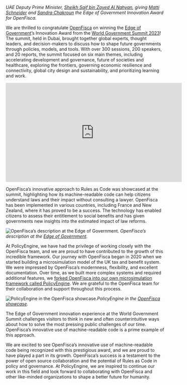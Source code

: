 *UAE Deputy Prime Minister, [Sheikh Saif bin Zayed Al Nahyan](https://en.wikipedia.org/wiki/Saif_bin_Zayed_Al_Nahyan), giving [Matti Schneider](https://www.linkedin.com/in/mattisg/) and [Sandra Chakroun](https://www.linkedin.com/in/sandra-chakroun/) the Edge of Government Innovation Award for OpenFisca.*

We are thrilled to congratulate [OpenFisca](http://openfisca.org) on winning the [Edge of Government](https://edge.worldgovernmentsummit.org/)’s Innovation Award from the [World Government Summit 2023](https://www.worldgovernmentsummit.org/events/world-government-summit-2023)! The summit, held in Dubai, brought together global experts, thought leaders, and decision-makers to discuss how to shape future governments through policies, models, and tools. With over 300 sessions, 200 speakers, and 20 reports, the summit focused on six main themes, including accelerating development and governance, future of societies and healthcare, exploring the frontiers, governing economic resilience and connectivity, global city design and sustainability, and prioritizing learning and work.

<center><iframe width="560" height="315" src="https://www.youtube.com/embed/bz2w1t66EEA" frameborder="0" allowfullscreen></iframe></center>

OpenFisca’s innovative approach to Rules as Code was showcased at the summit, highlighting how its machine-readable code can help citizens understand laws and their impact without consulting a lawyer. OpenFisca has been implemented in various countries, including France and New Zealand, where it has proved to be a success. The technology has enabled citizens to assess their entitlement to social benefits and has given governments new insights into the estimated impact of law reforms.

![*OpenFisca’s description at the [Edge of Government](https://edge.worldgovernmentsummit.org/).*](https://cdn-images-1.medium.com/max/3200/0*EcM_Z_fKd8QIz7-F)
*OpenFisca’s description at the [Edge of Government](https://edge.worldgovernmentsummit.org/).*

At PolicyEngine, we have had the privilege of working closely with the OpenFisca team, and we are proud to have contributed to the growth of this incredible framework. Our journey with OpenFisca began in 2020 when we started building a microsimulation model of the UK tax and benefit system. We were impressed by OpenFisca’s modernness, flexibility, and excellent documentation. Over time, as we built more complex systems and required additional features, we [forked OpenFisca into our own microsimulation framework called PolicyEngine](https://policyengine.org/us/blog/2022-11-10-from-openfisca-to-policyengine). We are grateful to the OpenFisca team for their collaboration and support throughout this process.

![*PolicyEngine in the [OpenFisca showcase](https://openfisca.org/en/showcase/).*](https://cdn-images-1.medium.com/max/3200/0*HAMMqkNEVc9IQ7uu)*PolicyEngine in the [OpenFisca showcase](https://openfisca.org/en/showcase/).*

The Edge of Government innovation experience at the World Government Summit challenges visitors to think in new and often counterintuitive ways about how to solve the most pressing public challenges of our time. OpenFisca’s innovative use of machine-readable code is a prime example of this approach.

We are excited to see OpenFisca’s innovative use of machine-readable code being recognized with this prestigious award, and we are proud to have played a part in its growth. OpenFisca’s success is a testament to the power of open source collaboration and the potential of Rules as Code in policy and governance. At PolicyEngine, we are inspired to continue our work in this field and look forward to collaborating with OpenFisca and other like-minded organizations to shape a better future for humanity.
